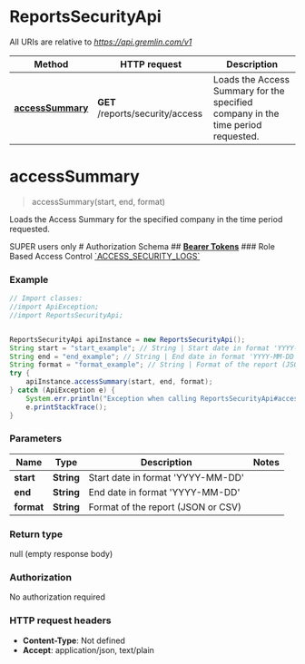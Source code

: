# ReportsSecurityApi

All URIs are relative to *https://api.gremlin.com/v1*

Method | HTTP request | Description
------------- | ------------- | -------------
[**accessSummary**](ReportsSecurityApi.md#accessSummary) | **GET** /reports/security/access | Loads the Access Summary for the specified company in the time period requested.


<a name="accessSummary"></a>
# **accessSummary**
> accessSummary(start, end, format)

Loads the Access Summary for the specified company in the time period requested.

SUPER users only  # Authorization Schema ## [__Bearer Tokens__](https://www.gremlin.com/docs/api-reference/examples/#authentication-and-access-tokens) ### Role Based Access Control [&#x60;ACCESS_SECURITY_LOGS&#x60;](https://www.gremlin.com/docs/user-management/access-control/#privileges) 

### Example
```java
// Import classes:
//import ApiException;
//import ReportsSecurityApi;


ReportsSecurityApi apiInstance = new ReportsSecurityApi();
String start = "start_example"; // String | Start date in format 'YYYY-MM-DD'
String end = "end_example"; // String | End date in format 'YYYY-MM-DD'
String format = "format_example"; // String | Format of the report (JSON or CSV)
try {
    apiInstance.accessSummary(start, end, format);
} catch (ApiException e) {
    System.err.println("Exception when calling ReportsSecurityApi#accessSummary");
    e.printStackTrace();
}
```

### Parameters

Name | Type | Description  | Notes
------------- | ------------- | ------------- | -------------
 **start** | **String**| Start date in format &#39;YYYY-MM-DD&#39; |
 **end** | **String**| End date in format &#39;YYYY-MM-DD&#39; |
 **format** | **String**| Format of the report (JSON or CSV) |

### Return type

null (empty response body)

### Authorization

No authorization required

### HTTP request headers

 - **Content-Type**: Not defined
 - **Accept**: application/json, text/plain

